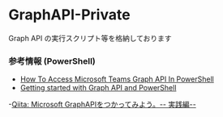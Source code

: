 # GraphAPI-Private
Graph API の実行スクリプト等を格納しております


### 参考情報 (PowerShell)
- [How To Access Microsoft Teams Graph API In PowerShell](https://www.c-sharpcorner.com/article/how-to-access-microsoft-teams-graph-api-in-powershell/)
- [Getting started with Graph API and PowerShell](https://www.sharepointeurope.com/getting-started-graph-api-powershell/)

-[Qiita: Microsoft GraphAPIをつかってみよう。-- 実践編--](https://qiita.com/kura_yu/items/772d68498eb47de09cf8)

